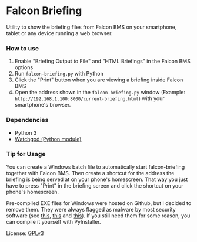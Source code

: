 # Falcon Briefing
Utility to show the briefing files from Falcon BMS on your smartphone,
tablet or any device running a web browser.

### How to use
1. Enable "Briefing Output to File" and "HTML Briefings" in the Falcon BMS options
2. Run `falcon-briefing.py` with Python
3. Click the "Print" button when you are viewing a briefing inside Falcon BMS
4. Open the address shown in the `falcon-briefing.py` window (Example: `http://192.168.1.100:8000/current-briefing.html`)
with your smartphone's browser.

### Dependencies
* Python 3
* [Watchgod (Python module)](https://github.com/samuelcolvin/watchgod)

### Tip for Usage

You can create a Windows batch file to automatically start falcon-briefing
together with Falcon BMS. Then create a shortcut for the address the briefing is
being served at on your phone's homescreen. That way you just have to press
"Print" in the briefing screen and click the shortcut on your phone's homescreen.

Pre-compiled EXE files for Windows were hosted on Github, but I decided
to remove them. They were always flagged as malware by most security software
(see [this](https://github.com/pyinstaller/pyinstaller/issues?q=is%3Aissue+virus+is%3Aclosed),
[this](https://stackoverflow.com/questions/43777106/program-made-with-pyinstaller-now-seen-as-a-trojan-horse-by-avg)
and [this](https://www.reddit.com/r/Python/comments/9ri81s/my_pyinstallercompiled_exe_progs_are_victims_of/)).
If you still need them for some reason, you can compile it yourself with PyInstaller.

License: [GPLv3](http://www.gnu.org/licenses/gpl-3.0.html)  
